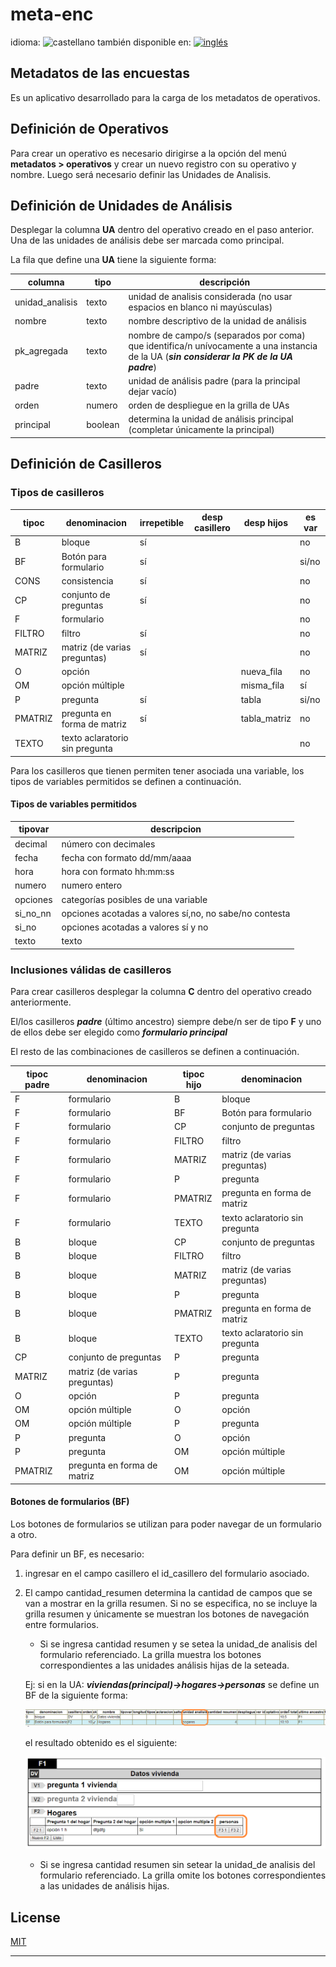 <!--multilang v0 es:LEEME.md en:README.md -->

<!--lang:es-->
<!--lang:en--]
[!--lang:*-->
# meta-enc

<!--multilang buttons-->

idioma: ![castellano](https://raw.githubusercontent.com/codenautas/multilang/master/img/lang-es.png)
también disponible en:
[![inglés](https://raw.githubusercontent.com/codenautas/multilang/master/img/lang-en.png)](README.md)

<!--lang:es-->
## Metadatos de las encuestas

Es un aplicativo desarrollado para la carga de los metadatos de operativos.

## Definición de Operativos

Para crear un operativo es necesario dirigirse a la opción del menú **metadatos > operativos** y crear un nuevo registro con su operativo y nombre. Luego será necesario definir las Unidades de Analisis.

## Definición de Unidades de Análisis
Desplegar la columna **UA** dentro del operativo creado en el paso anterior. Una de las unidades de análisis debe ser marcada como principal.

La fila que define una **UA** tiene la siguiente forma:

columna        |tipo   |descripción
---------------|-------|------------------------------------------------------------------------
unidad_analisis|texto  |unidad de analisis considerada (no usar espacios en blanco ni mayúsculas)
nombre         |texto  |nombre descriptivo de la unidad de análisis
pk_agregada    |texto  |nombre de campo/s (separados por coma) que identifica/n unívocamente a una instancia de la UA (***sin considerar la PK de la UA padre***)
padre          |texto  |unidad de análisis padre (para la principal dejar vacío)
orden          |numero |orden de despliegue en la grilla de UAs
principal      |boolean|determina la unidad de análisis principal (completar únicamente la principal)

## Definición de Casilleros
### Tipos de casilleros

tipoc	  | denominacion	                |irrepetible|desp casillero|desp hijos  |es var
--------|-------------------------------|-----------|--------------|------------|--------------
B       | bloque	                      |sí	    |              |            |no  
BF	  | Botón para formulario	    |sí 	    |              |            |si/no   
CONS    | consistencia	                |sí	    |              |            |no  
CP	  | conjunto de preguntas	    |sí	    |              |            |no  
F	  | formulario	                | 	    |              |            |no  
FILTRO  | filtro	                      |sí	    |              |            |no  
MATRIZ  | matriz (de varias preguntas)  |sí	    |              |            |no  
O	  | opción			          |           |              |nueva_fila  |no
OM	  | opción múltiple		    |           |              |misma_fila  |sí
P	  | pregunta	                |sí	    |              |tabla	  |si/no
PMATRIZ | pregunta en forma de matriz   |sí	    |              |tabla_matriz|no
TEXTO	  | texto aclaratorio sin pregunta|		    |	             |            |no

Para los casilleros que tienen permiten tener asociada una variable, los tipos de variables permitidos se definen a continuación.

#### Tipos de variables permitidos

tipovar  |descripcion
---------|-------------------------------------------------------
decimal  |número con decimales
fecha	   |fecha con formato dd/mm/aaaa
hora	   |hora con formato hh:mm:ss
numero   |numero entero
opciones |categorías posibles de una variable
si_no_nn |opciones acotadas a valores sí,no, no sabe/no contesta
si_no	   |opciones acotadas a valores sí y no
texto	   |texto



### Inclusiones válidas de casilleros

Para crear casilleros desplegar la columna **C** dentro del operativo creado anteriormente.

El/los casilleros ***padre*** (último ancestro) siempre debe/n ser de tipo **F** y uno de ellos debe ser elegido como ***formulario principal***

El resto de las combinaciones de casilleros se definen a continuación.

tipoc padre|denominacion	              |tipoc hijo	|denominacion
-----------|------------------------------|-------------|-------------------------------
F	       |formulario	                  |B	        |bloque
F	       |formulario	                  |BF	        |Botón para formulario
F	       |formulario	                  |CP	        |conjunto de preguntas
F	       |formulario	                  |FILTRO	    |filtro
F	       |formulario	                  |MATRIZ	    |matriz (de varias preguntas)
F	       |formulario	                  |P	        |pregunta
F	       |formulario	                  |PMATRIZ  	|pregunta en forma de matriz
F	       |formulario	                  |TEXTO	    |texto aclaratorio sin pregunta
B	       |bloque	                      |CP	        |conjunto de preguntas
B	       |bloque	                      |FILTRO	    |filtro
B	       |bloque	                      |MATRIZ	    |matriz (de varias preguntas)
B	       |bloque	                      |P	        |pregunta
B	       |bloque	                      |PMATRIZ	    |pregunta en forma de matriz
B	       |bloque	                      |TEXTO	    |texto aclaratorio sin pregunta
CP	       |conjunto de preguntas	      |P	        |pregunta
MATRIZ	   |matriz (de varias preguntas)  |P	        |pregunta
O	       |opción	                      |P	        |pregunta
OM	       |opción múltiple	              |O	        |opción
OM	       |opción múltiple	              |P	        |pregunta
P	       |pregunta	                  |O	        |opción
P	       |pregunta	                  |OM	        |opción múltiple
PMATRIZ	   |pregunta en forma de matriz   |OM	        |opción múltiple

#### Botones de formularios (BF)
Los botones de formularios se utilizan para poder navegar de un formulario a otro.

Para definir un BF, es necesario:

   1. ingresar en el campo casillero el id_casillero del formulario asociado.

   1. El campo cantidad_resumen determina la cantidad de campos que se van a mostrar en la grilla resumen. Si no se especifica, no se incluye la grilla resumen y únicamente se muestran los botones de navegación entre formularios.

      * Si se ingresa cantidad resumen y se setea la unidad_de analisis del formulario referenciado. La grilla muestra los botones correspondientes a las unidades análisis hijas de la seteada.

      Ej: si en la UA: ***viviendas(principal)->hogares->personas*** se define un BF de la siguiente forma:

      ![BF](./doc/img/bf.png)

      el resultado obtenido es el siguiente:

      ![grilla](doc/img/grilla.png)

      * Si se ingresa cantidad resumen sin setear la unidad_de analisis del formulario referenciado. La grilla omite los botones correspondientes a las unidades de análisis hijas.

<!--lang:en--]

see spanish

[!--lang:*-->
## License

[MIT](LICENSE)

----------------


